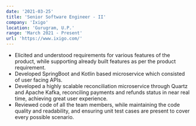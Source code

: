 ```yaml
---
date: '2021-03-25'
title: 'Senior Software Engineer - II'
company: 'Ixigo'
location: 'Gurugram, U.P.'
range: 'March 2021 - Present'
url: 'https://www.ixigo.com/'
---
```


- Elicited and understood requirements for various features of the product, while supporting already built features as
per the product requirement.
- Developed SpringBoot and Kotlin based microservice which consisted of user facing APIs. 
- Developed a highly scalable reconciliation microservice through Quartz and Apache Kafka, reconciling payments and
refunds status in near real time, achieving great user experience. 
- Reviewed code of all the team members, while maintaining the code quality and readability, and ensuring unit test
cases are present to cover every possible scenario.
